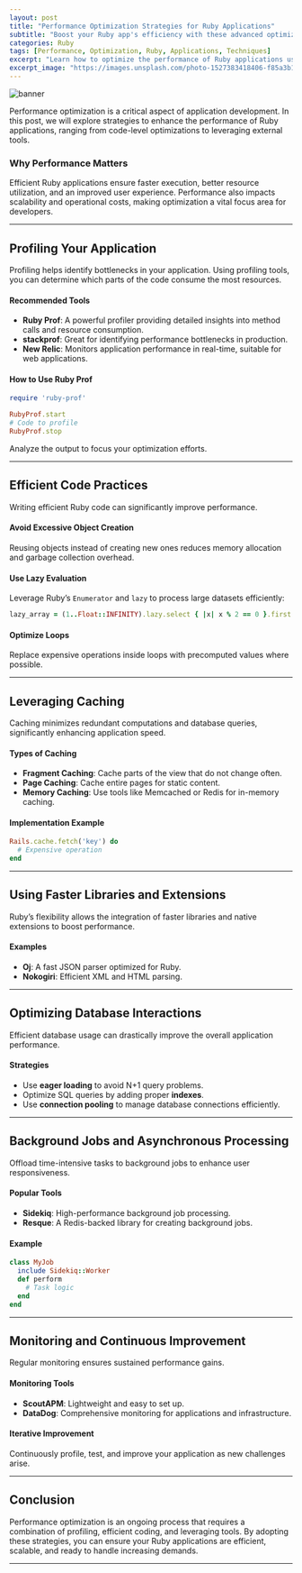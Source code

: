 ```yaml
---
layout: post
title: "Performance Optimization Strategies for Ruby Applications"
subtitle: "Boost your Ruby app's efficiency with these advanced optimization techniques."
categories: Ruby
tags: [Performance, Optimization, Ruby, Applications, Techniques]
excerpt: "Learn how to optimize the performance of Ruby applications using profiling, caching, and advanced Ruby features."
excerpt_image: "https://images.unsplash.com/photo-1527383418406-f85a3b146499"
---
```

![banner](https://images.unsplash.com/photo-1527383418406-f85a3b146499)

Performance optimization is a critical aspect of application development. In this post, we will explore strategies to enhance the performance of Ruby applications, ranging from code-level optimizations to leveraging external tools.

### Why Performance Matters

Efficient Ruby applications ensure faster execution, better resource utilization, and an improved user experience. Performance also impacts scalability and operational costs, making optimization a vital focus area for developers.

---

## Profiling Your Application

Profiling helps identify bottlenecks in your application. Using profiling tools, you can determine which parts of the code consume the most resources.

#### Recommended Tools
- **Ruby Prof**: A powerful profiler providing detailed insights into method calls and resource consumption.
- **stackprof**: Great for identifying performance bottlenecks in production.
- **New Relic**: Monitors application performance in real-time, suitable for web applications.

#### How to Use Ruby Prof
```ruby
require 'ruby-prof'

RubyProf.start
# Code to profile
RubyProf.stop
```
Analyze the output to focus your optimization efforts.

---

## Efficient Code Practices

Writing efficient Ruby code can significantly improve performance. 

#### Avoid Excessive Object Creation
Reusing objects instead of creating new ones reduces memory allocation and garbage collection overhead.

#### Use Lazy Evaluation
Leverage Ruby’s `Enumerator` and `lazy` to process large datasets efficiently:
```ruby
lazy_array = (1..Float::INFINITY).lazy.select { |x| x % 2 == 0 }.first(10)
```

#### Optimize Loops
Replace expensive operations inside loops with precomputed values where possible.

---

## Leveraging Caching

Caching minimizes redundant computations and database queries, significantly enhancing application speed.

#### Types of Caching
- **Fragment Caching**: Cache parts of the view that do not change often.
- **Page Caching**: Cache entire pages for static content.
- **Memory Caching**: Use tools like Memcached or Redis for in-memory caching.

#### Implementation Example
```ruby
Rails.cache.fetch('key') do
  # Expensive operation
end
```

---

## Using Faster Libraries and Extensions

Ruby’s flexibility allows the integration of faster libraries and native extensions to boost performance.

#### Examples
- **Oj**: A fast JSON parser optimized for Ruby.
- **Nokogiri**: Efficient XML and HTML parsing.

---

## Optimizing Database Interactions

Efficient database usage can drastically improve the overall application performance.

#### Strategies
- Use **eager loading** to avoid N+1 query problems.
- Optimize SQL queries by adding proper **indexes**.
- Use **connection pooling** to manage database connections efficiently.

---

## Background Jobs and Asynchronous Processing

Offload time-intensive tasks to background jobs to enhance user responsiveness.

#### Popular Tools
- **Sidekiq**: High-performance background job processing.
- **Resque**: A Redis-backed library for creating background jobs.

#### Example
```ruby
class MyJob
  include Sidekiq::Worker
  def perform
    # Task logic
  end
end
```

---

## Monitoring and Continuous Improvement

Regular monitoring ensures sustained performance gains.

#### Monitoring Tools
- **ScoutAPM**: Lightweight and easy to set up.
- **DataDog**: Comprehensive monitoring for applications and infrastructure.

#### Iterative Improvement
Continuously profile, test, and improve your application as new challenges arise.

---

## Conclusion

Performance optimization is an ongoing process that requires a combination of profiling, efficient coding, and leveraging tools. By adopting these strategies, you can ensure your Ruby applications are efficient, scalable, and ready to handle increasing demands.

---

